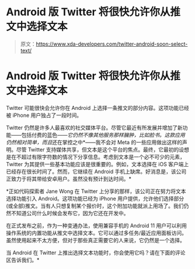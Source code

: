 # Android 版 Twitter 将很快允许你从推文中选择文本

> 原文：<https://www.xda-developers.com/twitter-android-soon-select-text/>

# Android 版 Twitter 将很快允许你从推文中选择文本

Twitter 可能很快会允许你在 Android 上选择一条推文的部分内容。这项功能已经被 iPhone 用户独占了一段时间。

Twitter 仍然是许多人最喜欢的社交媒体平台。尽管它最近有所发展并增加了新功能——包括付费的蓝色[](http://xda-developers.com/twitter-blue)*——它仍然不像其他服务那样臃肿，比如脸书。这款应用仍然相对简单，而且*还在掌控之中*——我不会对 Meta 的一些应用做出这样的声明。尽管 Twitter 支持媒体共享，但文本是这个平台的焦点。最终，它最初的设想是在不超过有限字符数的情况下分享信息。考虑到文本是一个必不可少的元素，Twitter 为其提供一些基本功能应该是很重要的。例如，文本选择在 iOS 客户端上已经存在很长时间了。然而，它继续在 Android 手机上缺席。好消息是，该公司正致力于将其带给安卓用户。虽然没有预计到达时间。*

 *正如代码探索者 Jane Wong 在 Twitter 上分享的那样，该公司正在努力将文本选择功能引入 Android。这项功能已经为 iPhone 用户提供，允许他们选择部分(或全部)推文。当有人只想复制某个报价时，这个附加功能就派上用场了。我们仍然不知道公司什么时候会发布它，因为它还在开发中。

在正式发布之前，作为一种变通办法，使用兼容手机的 Android 11 用户可以利用操作系统的内置功能从推文中选择文本。它可以通过多任务/最近应用面板访问。虽然使用起来不太方便，但对于那些真正需要它的人来说，它仍然是一个选择。

当 Android 在 Twitter 上推出选择文本功能时，你会使用它吗？请在下面的评论区告诉我们。*